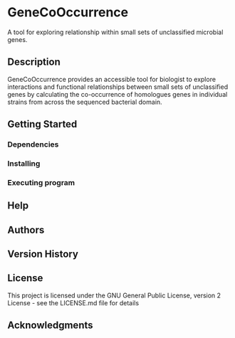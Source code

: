 # GeneCoOccurrence

A tool for exploring relationship within small sets of unclassified microbial genes.

## Description

GeneCoOccurrence provides an accessible tool for biologist to explore interactions and functional relationships between small sets of unclassified genes by calculating the co-occurrence of homologues genes in individual strains from across the sequenced bacterial domain. 


## Getting Started

### Dependencies

<!-- * Describe any prerequisites, libraries, OS version, etc., needed before installing program.
* ex. Windows 10. -->


### Installing
<!-- * How/where to download your program
* Any modifications needed to be made to files/folders -->


### Executing program
<!-- * How to run the program
* Step-by-step bullets -->
<!--
```
code blocks for commands
```-->

## Help
<!-- Any advise for common problems or issues.
```
command to run if program contains helper info
``` -->


## Authors
<!-- Contributors names and contact info

ex. Dominique Pizzie  
ex. [@DomPizzie](https://twitter.com/dompizzie) -->


## Version History
<!--
* 0.2
    * Various bug fixes and optimizations
    * See [commit change]() or See [release history]()
* 0.1
    * Initial Release
-->
## License

This project is licensed under the GNU General Public License, version 2 License - see the LICENSE.md file for details

## Acknowledgments
<!--
Inspiration, code snippets, etc.
* [awesome-readme](https://github.com/matiassingers/awesome-readme)
* [PurpleBooth](https://gist.github.com/PurpleBooth/109311bb0361f32d87a2)
* [dbader](https://github.com/dbader/readme-template)
* [zenorocha](https://gist.github.com/zenorocha/4526327)
* [fvcproductions](https://gist.github.com/fvcproductions/1bfc2d4aecb01a834b46)
THIS README from https://gist.github.com/DomPizzie/7a5ff55ffa9081f2de27c315f5018afc
-->
